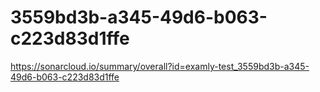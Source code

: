 # 3559bd3b-a345-49d6-b063-c223d83d1ffe
https://sonarcloud.io/summary/overall?id=examly-test_3559bd3b-a345-49d6-b063-c223d83d1ffe
